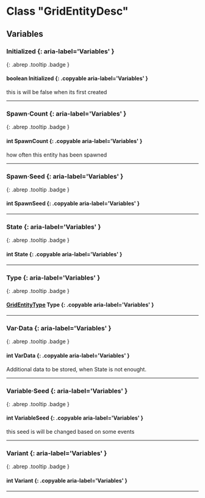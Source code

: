 # Class "GridEntityDesc"
## Variables
### Initialized {: aria-label='Variables' }
[ ](#){: .abrep .tooltip .badge }
#### boolean Initialized  {: .copyable aria-label='Variables' }
this is will be false when its first created
___
### Spawn·Count {: aria-label='Variables' }
[ ](#){: .abrep .tooltip .badge }
#### int SpawnCount  {: .copyable aria-label='Variables' }
how often this entity has been spawned
___
### Spawn·Seed {: aria-label='Variables' }
[ ](#){: .abrep .tooltip .badge }
#### int SpawnSeed  {: .copyable aria-label='Variables' }

___
### State {: aria-label='Variables' }
[ ](#){: .abrep .tooltip .badge }
#### int State  {: .copyable aria-label='Variables' }

___
### Type {: aria-label='Variables' }
[ ](#){: .abrep .tooltip .badge }
#### [GridEntityType](enums/GridEntityType.md) Type  {: .copyable aria-label='Variables' }

___
### Var·Data {: aria-label='Variables' }
[ ](#){: .abrep .tooltip .badge }
#### int VarData  {: .copyable aria-label='Variables' }
Additional data to be stored, when State is not enought.
___
### Variable·Seed {: aria-label='Variables' }
[ ](#){: .abrep .tooltip .badge }
#### int VariableSeed  {: .copyable aria-label='Variables' }
this seed is will be changed based on some events
___
### Variant {: aria-label='Variables' }
[ ](#){: .abrep .tooltip .badge }
#### int Variant  {: .copyable aria-label='Variables' }

___
